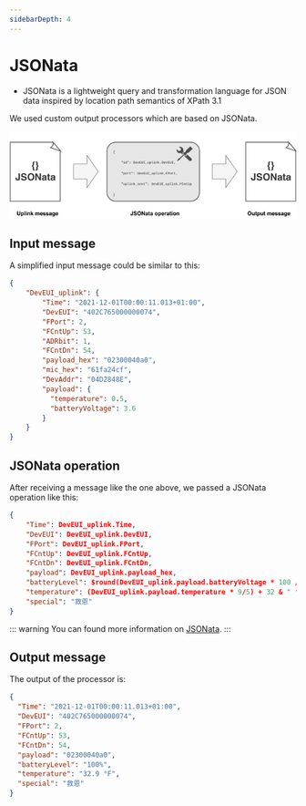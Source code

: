 ```yaml
---
sidebarDepth: 4
---
```


# JSONata

* JSONata is a lightweight query and transformation language for JSON data inspired by location path semantics of XPath 3.1

We used custom output processors which are based on JSONata.

![img](images/jsonata.png)

## Input message

A simplified input message could be similar to this:

```json
{
    "DevEUI_uplink": {
        "Time": "2021-12-01T00:00:11.013+01:00",
        "DevEUI": "402C765000000074",
        "FPort": 2,
        "FCntUp": 53,
        "ADRbit": 1,
        "FCntDn": 54,
        "payload_hex": "02300040a0",
        "mic_hex": "61fa24cf",
        "DevAddr": "04D2848E",
        "payload": {
          "temperature": 0.5,
          "batteryVoltage": 3.6
        }
    }
}
```

## JSONata operation

After receiving a message like the one above, we passed a JSONata operation like this:

```json
{
    "Time": DevEUI_uplink.Time, 
    "DevEUI": DevEUI_uplink.DevEUI,
    "FPort": DevEUI_uplink.FPort,
    "FCntUp": DevEUI_uplink.FCntUp,
    "FCntDn": DevEUI_uplink.FCntDn,
    "payload": DevEUI_uplink.payload_hex,
    "batteryLevel": $round(DevEUI_uplink.payload.batteryVoltage * 100 / 3.6) & "%",
    "temperature": (DevEUI_uplink.payload.temperature * 9/5) + 32 & " °F",
    "special": "救恩"
}
```
::: warning
You can found more information on <a href="http://docs.jsonata.org/overview">JSONata</a>.
:::

## Output message

The output of the processor is:

```json
{
  "Time": "2021-12-01T00:00:11.013+01:00",
  "DevEUI": "402C765000000074",
  "FPort": 2,
  "FCntUp": 53,
  "FCntDn": 54,
  "payload": "02300040a0",
  "batteryLevel": "100%",
  "temperature": "32.9 °F",
  "special": "救恩"
}
```

